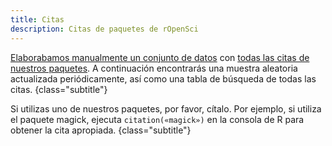 ```yaml
---
title: Citas
description: Citas de paquetes de rOpenSci
---
```


[Elaborabamos manualmente un conjunto de datos](https://ropensci.org/blog/2021/02/16/package-citation/#how-ropensci-tracks-package-usage) con [todas las citas de nuestros paquetes](https://github.com/ropensci-org/ropensci_citations/). A continuación encontrarás una muestra aleatoria actualizada periódicamente, así como una tabla de búsqueda de todas las citas.
{class="subtitle"}

Si utilizas uno de nuestros paquetes, por favor, cítalo. Por ejemplo, si utiliza el paquete magick, ejecuta `citation(«magick»)` en la consola de R para obtener la cita apropiada.
{class="subtitle"}